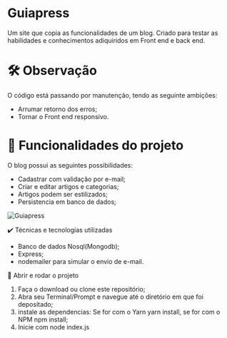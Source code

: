 # Guiapress

Um site que copia as funcionalidades de um blog. Criado para testar as habilidades e conhecimentos adiquiridos em Front end e back end.

# 🛠️ Observação

O código está passando por manutenção, tendo as seguinte ambições:

* Arrumar retorno dos erros;
* Tornar o Front end responsivo.

# 🔨 Funcionalidades do projeto

O blog possui as seguintes possibilidades:

* Cadastrar com validação por e-mail;
* Criar e editar artigos e categorias;
* Artigos podem ser estilizados;
* Persistencia em banco de dados;

![Guiapress](https://github.com/Lukaslk/Guiapress/blob/main/projeto.gif) 

✔️ Técnicas e tecnologias utilizadas

* Banco de dados Nosql(Mongodb);
* Express;
* nodemailer para simular o envio de e-mail.

📁 Abrir e rodar o projeto

1. Faça o download ou clone este repositório;
2. Abra seu Terminal/Prompt e navegue até o diretório em que foi depositado;
3. instale as dependencias: Se for com o Yarn yarn install, se for com o NPM npm install;
4. Inicie com node index.js
